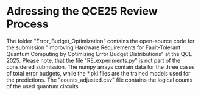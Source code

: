 # Adressing the QCE25 Review Process

The folder "Error_Budget_Optimization" contains the open-source code for the submission "Improving Hardware Requirements for Fault-Tolerant Quantum Computing by Optimizing Error Budget Distributions" at the QCE 2025. Please note, that the file "RE_experiments.py" is not part of the considered submission. The numpy arrays contain data for the three cases of total error budgets, while the *.pkl files are the trained models used for the predictions. The "counts_adjusted.csv" file contains the logical counts of the used quantum circuits.